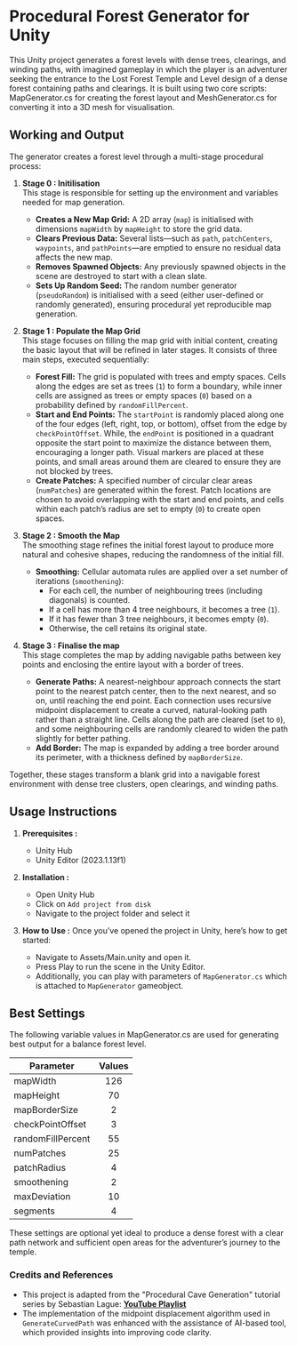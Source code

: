 # Procedural Forest Generator for Unity

This Unity project generates a forest levels with dense trees, clearings, and winding paths, with imagined gameplay in which the player is an adventurer seeking the entrance to the Lost Forest Temple and Level design of a dense forest containing paths and clearings. It is built using two core scripts: MapGenerator.cs for creating the forest layout and MeshGenerator.cs for converting it into a 3D mesh for visualisation.

## Working and Output

The generator creates a forest level through a multi-stage procedural process:

1. **Stage 0 : Initilisation**  
    This stage is responsible for setting up the environment and variables needed for map generation.
    * **Creates a New Map Grid:** A 2D array (`map`) is initialised with dimensions `mapWidth` by `mapHeight` to store the grid data.
    * **Clears Previous Data:** Several lists—such as `path`, `patchCenters`, `waypoints`, and `pathPoints`—are emptied to ensure no residual data affects the new map.
    * **Removes Spawned Objects:** Any previously spawned objects in the scene are destroyed to start with a clean slate.
    * **Sets Up Random Seed:** The random number generator (`pseudoRandom`) is initialised with a seed (either user-defined or randomly generated), ensuring procedural yet reproducible map generation.

2. **Stage 1 : Populate the Map Grid**  
    This stage focuses on filling the map grid with initial content, creating the basic layout that will be refined in later stages. It consists of three main steps, executed sequentially:
    * **Forest Fill:** The grid is populated with trees and empty spaces. Cells along the edges are set as trees (`1`) to form a boundary, while inner cells are assigned as trees or empty spaces (`0`) based on a probability defined by `randomFillPercent`.
    * **Start and End Points:** The `startPoint` is randomly placed along one of the four edges (left, right, top, or bottom), offset from the edge by `checkPointOffset`. While, the `endPoint` is positioned in a quadrant opposite the start point to maximize the distance between them, encouraging a longer path. Visual markers are placed at these points, and small areas around them are cleared to ensure they are not blocked by trees.
    * **Create Patches:** A specified number of circular clear areas (`numPatches`) are generated within the forest. Patch locations are chosen to avoid overlapping with the start and end points, and cells within each patch’s radius are set to empty (`0`) to create open spaces.

3. **Stage 2 : Smooth the Map**  
    The smoothing stage refines the initial forest layout to produce more natural and cohesive shapes, reducing the randomness of the initial fill.
    * **Smoothing:** Cellular automata rules are applied over a set number of iterations (`smoothening`):
        * For each cell, the number of neighbouring trees (including diagonals) is counted.
        * If a cell has more than 4 tree neighbours, it becomes a tree (`1`).
        * If it has fewer than 3 tree neighbours, it becomes empty (`0`).
        * Otherwise, the cell retains its original state.

4. **Stage 3 : Finalise the map**  
    This stage completes the map by adding navigable paths between key points and enclosing the entire layout with a border of trees.
    * **Generate Paths:** A nearest-neighbour approach connects the start point to the nearest patch center, then to the next nearest, and so on, until reaching the end point. Each connection uses recursive midpoint displacement to create a curved, natural-looking path rather than a straight line. Cells along the path are cleared (set to `0`), and some neighbouring cells are randomly cleared to widen the path slightly for better pathing.
    * **Add Border:** The map is expanded by adding a tree border around its perimeter, with a thickness defined by `mapBorderSize`.

Together, these stages transform a blank grid into a navigable forest environment with dense tree clusters, open clearings, and winding paths.

## Usage Instructions

1. **Prerequisites :**  
    * Unity Hub
    * Unity Editor (2023.1.13f1)

2. **Installation :**  
    * Open Unity Hub
    * Click on `Add project from disk`
    * Navigate to the project folder and select it

3. **How to Use :** Once you’ve opened the project in Unity, here’s how to get started:
    * Navigate to Assets/Main.unity and open it.
    * Press Play to run the scene in the Unity Editor.
    * Additionally, you can play with parameters of `MapGenerator.cs` which is attached to `MapGenerator` gameobject.

## Best Settings

The following variable values in MapGenerator.cs are used for generating  best output for a balance forest level.

| Parameter | Values |
| - |:-:|
| mapWidth | 126 |
| mapHeight | 70 |
| mapBorderSize |  2 |
| checkPointOffset | 3 |
| randomFillPercent | 55 |
| numPatches | 25 |
| patchRadius | 4 |
| smoothening | 2 |
| maxDeviation | 10 |
| segments | 4 |

These settings are optional yet ideal to produce a dense forest with a clear path network and sufficient open areas for the adventurer’s journey to the temple.

### Credits and References
* This project is adapted from the "Procedural Cave Generation" tutorial series by Sebastian Lague: [**YouTube Playlist**](https://www.youtube.com/watch?v=v7yyZZjF1z4&list=PLFt_AvWsXl0eZgMK_DT5_biRkWXftAOf9)
* The implementation of the midpoint displacement algorithm used in `GenerateCurvedPath` was enhanced with the assistance of AI-based tool, which provided insights into improving code clarity.
